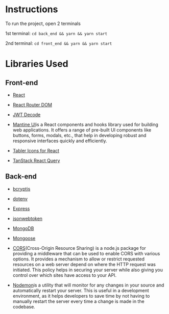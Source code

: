 # Instructions

To run the project, open 2 terminals

1st terminal:
`cd back_end && yarn && yarn start`

2nd terminal:
`cd front_end && yarn && yarn start`

# Libraries Used

## Front-end

- [React](https://reactjs.org/)
- [React Router DOM](https://reactrouter.com/)
- [JWT Decode](https://www.npmjs.com/package/jwt-decode)

- [Mantine UI](https://mantine.dev/)is a React components and hooks library used for building web applications. It offers a range of pre-built UI components like buttons, forms, modals, etc., that help in developing robust and responsive interfaces quickly and efficiently.

- [Tabler Icons for React](https://tabler-icons-react.vercel.app/)
- [TanStack React Query](https://tanstack.com/query/latest)

## Back-end

- [bcryptjs](https://www.npmjs.com/package/bcryptjs)
- [dotenv](https://www.npmjs.com/package/dotenv)
- [Express](https://expressjs.com/)
- [jsonwebtoken](https://jwt.io/)
- [MongoDB](https://www.mongodb.com/)
- [Mongoose](https://mongoosejs.com/)

- [CORS](https://expressjs.com/en/resources/middleware/cors.html)(Cross-Origin Resource Sharing) is a node.js package for providing a middleware that can be used to enable CORS with various options. It provides a mechanism to allow or restrict requested resources on a web server depend on where the HTTP request was initiated. This policy helps in securing your server while also giving you control over which sites have access to your API.

- [Nodemon](https://nodemon.io/)is a utility that will monitor for any changes in your source and automatically restart your server. This is useful in a development environment, as it helps developers to save time by not having to manually restart the server every time a change is made in the codebase.
